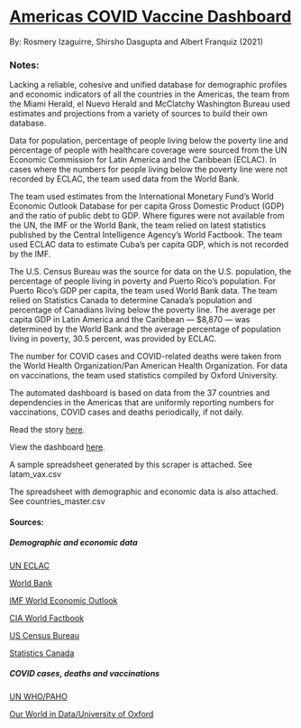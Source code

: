 # [Americas COVID Vaccine Dashboard](https://github.com/shirshod/americas_covidvaccine_dashboard/blob/main/latin-america-covid-dashboard-builder.ipynb)

By: Rosmery Izaguirre, Shirsho Dasgupta and Albert Franquiz (2021)

### Notes:

Lacking a reliable, cohesive and unified database for demographic profiles and economic indicators of all the countries in the Americas, the team from the Miami Herald, el Nuevo Herald and McClatchy Washington Bureau used estimates and projections from a variety of sources to build their own database. 

Data for population, percentage of people living below the poverty line and percentage of people with healthcare coverage were sourced from the UN Economic Commission for Latin America and the Caribbean (ECLAC). In cases where the numbers for people living below the poverty line were not recorded by ECLAC, the team used data from the World Bank. 

The team used estimates from the International Monetary Fund’s World Economic Outlook Database for per capita Gross Domestic Product (GDP) and the ratio of public debt to GDP. Where figures were not available from the UN, the IMF or the World Bank, the team relied on latest statistics published by the Central Intelligence Agency’s World Factbook. 
The team used ECLAC data to estimate Cuba’s per capita GDP, which is not recorded by the IMF. 

The U.S. Census Bureau was the source for data on the U.S. population, the percentage of people living in poverty and Puerto Rico’s population. For Puerto Rico’s GDP per capita, the team used World Bank data. The team relied on Statistics Canada to determine Canada’s population and percentage of Canadians living below the poverty line. The average per capita GDP in Latin America and the Caribbean ⁠— $8,870 ⁠— was determined by the World Bank and the average percentage of population living in poverty, 30.5 percent, was provided by ECLAC. 

The number for COVID cases and COVID-related deaths were taken from the World Health Organization/Pan American Health Organization. For data on vaccinations, the team used statistics compiled by Oxford University.

The automated dashboard is based on data from the 37 countries and dependencies in the Americas that are uniformly reporting numbers for vaccinations, COVID cases and deaths periodically, if not daily.

Read the story [here](https://www.miamiherald.com/news/nation-world/world/americas/article251071689.html). 

View the dashboard [here](https://datawrapper.dwcdn.net/KtTbP/21/).

A sample spreadsheet generated by this scraper is attached. See latam_vax.csv

The spreadsheet with demographic and economic data is also attached. See countries_master.csv

#### Sources:

##### Demographic and economic data

[UN ECLAC](https://www.cepal.org/en/publications/46688-social-panorama-latin-america-2020)

[World Bank](https://data.worldbank.org/indicator/SI.POV.NAHC?locations=ZJ)

[IMF World Economic Outlook](https://www.imf.org/en/Publications/WEO/weo-database/2020/October/weo-report?c=311,213,314,313,316,339,218,223,228,233,238,321,243,248,253,328,258,336,263,268,343,273,278,283,288,293,361,362,364,366,369,298,299,&s=NGDPDPC,GGXWDN_NGDP,GGXWDG_NGDP,&sy=2018&ey=2021&ssm=0&scsm=1&scc=0&ssd=1&ssc=0&sic=0&sort=country&ds=.&br=1)

[CIA World Factbook](https://www.cia.gov/the-world-factbook/)

[US Census Bureau](https://data.census.gov/cedsci/)

[Statistics Canada](https://www.statcan.gc.ca/eng/start)


##### COVID cases, deaths and vaccinations

[UN WHO/PAHO](https://ais.paho.org/phip/viz/COVID19Table.asp)

[Our World in Data/University of Oxford](https://ourworldindata.org/covid-vaccinations)

